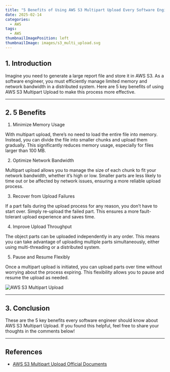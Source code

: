 ```yaml
---
title: "5 Benefits of Using AWS S3 Multipart Upload Every Software Engineer Should Know"
date: 2025-02-14
categories:
  - AWS
tags:
  - AWS
thumbnailImagePosition: left
thumbnailImage: images/s3_multi_upload.svg
---
```


## 1. Introduction

Imagine you need to generate a large report file and store it in AWS S3. As a software engineer, you must efficiently manage limited memory and network bandwidth in a distributed system. Here are 5 key benefits of using AWS S3 Multipart Upload to make this process more effective.

---

## 2. 5 Benefits

1. Minimize Memory Usage

With multipart upload, there’s no need to load the entire file into memory. Instead, you can divide the file into smaller chunks and upload them gradually. This significantly reduces memory usage, especially for files larger than 100 MB.

2. Optimize Network Bandwidth

Multipart upload allows you to manage the size of each chunk to fit your network bandwidth, whether it’s high or low. Smaller parts are less likely to time out or be affected by network issues, ensuring a more reliable upload process.

3. Recover from Upload Failures

If a part fails during the upload process for any reason, you don’t have to start over. Simply re-upload the failed part. This ensures a more fault-tolerant upload experience and saves time.

4. Improve Upload Throughput

The object parts can be uploaded independently in any order. This means you can take advantage of uploading multiple parts simultaneously, either using multi-threading or a distributed system.

5. Pause and Resume Flexibly

Once a multipart upload is initiated, you can upload parts over time without worrying about the process expiring. This flexibility allows you to pause and resume the upload as needed.

![AWS S3 Multipart Upload](/images/s3_multi_upload.svg)

---

## 3. Conclusion

These are the 5 key benefits every software engineer should know about AWS S3 Multipart Upload. If you found this helpful, feel free to share your thoughts in the comments below!

---

## References

- [AWS S3 Multipart Upload Official Documents](https://docs.aws.amazon.com/AmazonS3/latest/userguide/mpuoverview.html)
